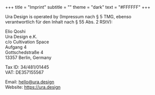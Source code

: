 +++
title = "Imprint"
subtitle = ""
theme = "dark"
text = "#FFFFFF"
+++

Ura Design is operated by (Impressum nach § 5 TMG, ebenso verantwortlich für den Inhalt nach § 55 Abs. 2 RStV):

Elio Qoshi\
Ura Design e.K.\
c/o Cultivation Space\
Aufgang 4\
Gottschedstraße 4\
13357 Berlin, Germany

Tax ID: 34/481/01445\
VAT: DE357155567

Email: hello@ura.design\
Website: https://ura.design

